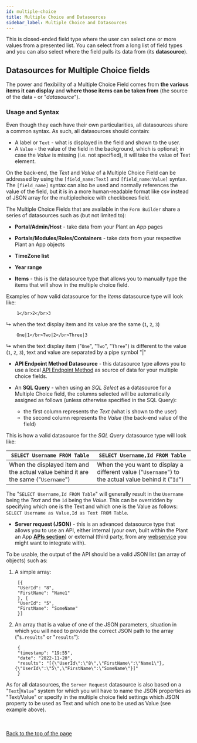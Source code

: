 ```yaml
---
id: multiple-choice
title: Multiple Choice and Datasources
sidebar_label: Multiple Choice and Datasources
---
```


This is closed-ended field type where the user can select one or more values from a presented list. You can select from a long list of field types and you can also select where the field pulls its data from (its **datasource**).

## **Datasources** for Multiple Choice fields

The power and flexibility of a Multiple Choice Field comes from **the various items it can display** and **where those items can be taken from** (the source of the data - or "*datasource*").

### Usage and Syntax

Even though they each have their own particularities, all datasources share a common syntax. As such, all datasources should contain:

 - A label or `Text` - what is displayed in the field and shown to the user.
 - A `Value` - the value of the field in the background, which is optional; in case the *Value* is missing (i.e. not specified), it will take the value of Text element.

On the back-end, the *Text* and *Value* of a Multiple Choice Field can be addressed by using the `[field_name:Text]` and `[field_name:Value]` syntax. The `[field_name]` syntax can also be used and normally references the value of the field, but it is in a more human-readable format like csv instead of JSON array for the multiplechoice with checkboxes field.

The Multiple Choice Fields that are available in the `Form Builder` share a series of datasources such as (but not limited to):

- **Portal/Admin/Host** - take data from your Plant an App pages

- **Portals/Modules/Roles/Containers** - take data from your respective Plant an App objects
  
- **TimeZone list**
  
- **Year range**

- **Items** - this is the datasource type that allows you to manually type the items that will show in the multiple choice field.

Examples of how valid datasource for the *Items* datasource type will look like:

        1</br>2</br>3
↳ when the text display item and its value are the same (`1`, `2`, `3`)

        One|1</br>Two|2</br>Three|3
↳ when the text display item ("`One`", "`Two`", "`Three`") is different to the value (`1`, `2`, `3`), text and value are separated by a pipe symbol "|"

- **API Endpoint Method Datasource** - this datasource type allows you to use a local <a href="https://learn.plantanapp.com/docs/category/apis" target="_blank">API Endpoint Method</a> as source of data for your multiple choice fields.

- An **SQL Query** - when using an *SQL Select* as a datasource for a Multiple Choice field, the columns selected will be automatically assigned as follows (unless otherwise specified in the SQL Query):

   - the first column represents the *Text* (what is shown to the user)
   - the second column represents the *Value* (the back-end value of the field)

This is how a valid datasource for the *SQL Query* datasource type will look like:

| `SELECT Username FROM Table` | `SELECT Username,Id FROM Table` |
| ----- | --------------------------- |
|When the displayed item and the actual value behind it are the same ("`Username`")|When the you want to display a different value ("`Username`") to the actual value behind it ("`Id`")|

The "`SELECT Username,Id FROM Table`" will generally result in the `Username` being the *Text* and the `Id` being the *Value*. This can be overridden by specifying which one is the Text and which one is the Value as follows: `SELECT Username as Value,Id as Text FROM Table`.

- **Server request (JSON)** - this is an advanced datasource type that allows you to use an API, either internal (your own, built within the Plant an App <a href="https://learn.plantanapp.com/docs/apis/api-overview" target="_blank">**APIs section**</a>) or external (third party, from any [webservice](https://en.wikipedia.org/wiki/Web_API) you might want to integrate with).

To be usable, the output of the API should be a valid JSON list (an array of objects) such as:

1. A simple array:

        [{
        "UserId": "8",
        "FirstName": "Name1"
        }, {
        "UserId": "5",
        "FirstName": "SomeName"
        }]

2. An array that is a value of one of the JSON parameters, situation in which you will need to provide the correct JSON path to the array ("`$.results`" or "`results`"):

        {
        "timestamp": "19:55",
        "date": "2022-11-20",
        "results": "[{\"UserId\":\"8\",\"FirstName\":\"Name1\"},    {\"UserId\":\"5\",\"FirstName\":\"SomeName\"}]"
        }

As for all datasources, the `Server Request` datasource is also based on a "`Text`|`Value`" system for which you will have to name the JSON properties as "Text/Value" or specify in the multiple choice field settings which JSON property to be used as Text and which one to be used as Value (see example above).

<br /><br /><a href="#top">Back to the top of the page</a>